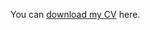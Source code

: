 
<object data="https://aghnguyen.github.io/assets/Nguyen_CV-13.pdf" width="1000" height=100vh type='application/pdf'></object>

You can [download my CV](assets/Nguyen_CV-13.pdf) here.
